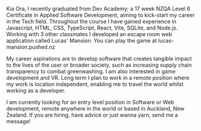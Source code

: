 Kia Ora, I recently graduated from Dev Academy; a 17 week NZQA Level 6 Certificate in Applied Software Development, aiming to kick-start my career in the Tech field. Throughout the course I have gained experience in Javascript, HTML, CSS,  TypeScript, React, Vite, SQLite, and Node.js. Working with 3 other classmates I developed an escape room web application called Lucas' Mansion. You can play the game at lucas-mansion.pushed.nz

My career aspirations are to develop software that creates tangible impact to the lives of the user or broader society, such as increasing supply chain transparency to combat greenwashing. I am also interested in game development and VR. Long term I plan to work in a remote position where my work is location independent, enabling me to travel the world whilst working as a developer.

I am currently looking for an entry level position in Software or Web development, remote anywhere in the world or based in Auckland, New Zealand. If you are hiring, have advice or just wanna yarn, send me a message!
<!---
Darragh-Carraher/Darragh-Carraher is a ✨ special ✨ repository because its `README.md` (this file) appears on your GitHub profile.
You can click the Preview link to take a look at your changes.
--->
